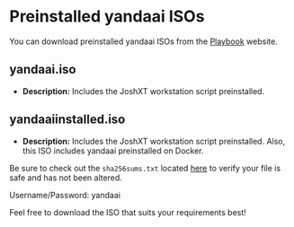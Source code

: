 # Preinstalled yandaai ISOs

You can download preinstalled yandaai ISOs from the [Playbook](https://www.playbook.com/s/greengecko/yandaai-isos) website.

## yandaai.iso

- **Description:** Includes the JoshXT workstation script preinstalled.

## yandaaiinstalled.iso

- **Description:** Includes the JoshXT workstation script preinstalled. Also, this ISO includes yandaai preinstalled on Docker.

Be sure to check out the `sha256sums.txt` located [here](https://www.playbook.com/s/greengecko/yandaai-isos?assetToken=F9FXZkX6N3NqHGMne6m4v2cz) to verify your file is safe and has not been altered.

Username/Password: yandaai

Feel free to download the ISO that suits your requirements best!
